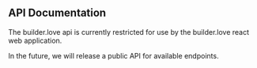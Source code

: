 ## API Documentation 
The builder.love api is currently restricted for use by the builder.love react web application. 

In the future, we will release a public API for available endpoints. 
